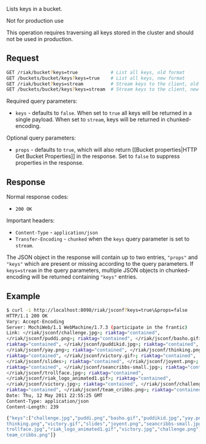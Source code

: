 Lists keys in a bucket.

<div class="note"><div class="title">Not for production use</div>
<p>This operation requires traversing all keys stored in the cluster and should
not be used in production.</p>
</div>

## Request

```bash
GET /riak/bucket?keys=true            # List all keys, old format
GET /buckets/bucket/keys?keys=true    # List all keys, new format
GET /riak/bucket?keys=stream          # Stream keys to the client, old format
GET /buckets/bucket/keys?keys=stream  # Stream keys to the client, new format
```

Required query parameters:

* `keys` - defaults to `false`. When set to `true` all keys will be returned in
a single payload.  When set to `stream`, keys will be returned in
chunked-encoding.

Optional query parameters:

* `props` - defaults to `true`, which will also return [[Bucket properties|HTTP
Get Bucket Properties]] in the response. Set to `false` to suppress properties
in the response.

## Response

Normal response codes:

* `200 OK`

Important headers:

* `Content-Type` - `application/json`
* `Transfer-Encoding` - `chunked` when the `keys` query parameter is set to
`stream`.

The JSON object in the response will contain up to two entries, `"props"` and
`"keys"` which are present or missing according to the query parameters.  If
`keys=stream` in the query parameters, multiple JSON objects in chunked-encoding
will be returned containing `"keys"` entries.

## Example

```bash
$ curl -i http://localhost:8098/riak/jsconf?keys=true\&props=false
HTTP/1.1 200 OK
Vary: Accept-Encoding
Server: MochiWeb/1.1 WebMachine/1.7.3 (participate in the frantic)
Link: </riak/jsconf/challenge.jpg>; riaktag="contained",
</riak/jsconf/puddi.png>; riaktag="contained", </riak/jsconf/basho.gif>;
riaktag="contained", </riak/jsconf/puddikid.jpg>; riaktag="contained",
</riak/jsconf/yay.png>; riaktag="contained", </riak/jsconf/thinking.png>;
riaktag="contained", </riak/jsconf/victory.gif>; riaktag="contained",
</riak/jsconf/slides>; riaktag="contained", </riak/jsconf/joyent.png>;
riaktag="contained", </riak/jsconf/seancribbs-small.jpg>; riaktag="contained",
</riak/jsconf/trollface.jpg>; riaktag="contained",
</riak/jsconf/riak_logo_animated1.gif>; riaktag="contained",
</riak/jsconf/victory.jpg>; riaktag="contained", </riak/jsconf/challenge.png>;
riaktag="contained", </riak/jsconf/team_cribbs.png>; riaktag="contained"
Date: Thu, 12 May 2011 22:55:25 GMT
Content-Type: application/json
Content-Length: 239

{"keys":["challenge.jpg","puddi.png","basho.gif","puddikid.jpg","yay.png","
thinking.png","victory.gif","slides","joyent.png","seancribbs-small.jpg","
trollface.jpg","riak_logo_animated1.gif","victory.jpg","challenge.png","
team_cribbs.png"]}
```
